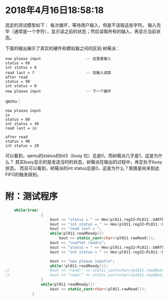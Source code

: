 
# 2018年4月16日18:58:18
选定的测试模型如下： 每次循环，等待用户输入，但是不读取这些字符。
输入完毕（通常是一个字符），显示读之前的状态；然后读取所有的输入，再显示当前状态。

下面的输出展示了真实的硬件和模拟器之间的区别
树莓派：
```
now please input                    -- 这里是输入
status = 89
int status = 0
read last = f                       -- 将输入读取
after read
status = 99
int status = 0
now please input                    -- 下一个循环
```

qemu：
```
now please input
io
status = 80
int status = 30
read last = io

after read
status = 90
int status = 20
```

可以看到，qemu的status的bit3（busy 位）总是0，而树莓派几乎是1，这是为什么？
其实busy显示的是发送当时的状态，树莓派在输出的过程中，肯定处于busy状态。
而且可以看到，树莓派的int status总是0，这是为什么？我猜是尚未到达FIFO的触发级别。

# 附：测试程序
```c++
	while(true)
				{
					kout << "status = " << Hex(pl011.reg32<PL011::UARTFR>()) << "\n";
					kout << "int status = " << Hex(pl011.reg32<PL011::UARTRIS>()) << "\n";
					kout << "read last = ";
					while(pl011.readReady())
						kout << static_cast<char>(pl011.rawRead());
					kout << "\nafter read\n";
					kout << "status = " << Hex(pl011.reg32<PL011::UARTFR>()) << "\n";
					kout << "int status = " << Hex(pl011.reg32<PL011::UARTRIS>()) << "\n";

					kout << "now please input\n";
					while(!pl011.readReady());
//					kout << "read:" << static_cast<char>(pl011.readDataBlocked()) << "\n";
//					kout << "read:" << static_cast<char>(pl011.readDataBlocked()) << "\n";
				}
				while(pl011.readReady())
					kout << static_cast<char>(pl011.rawRead());
			}
```